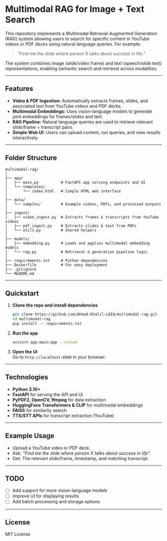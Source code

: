 # Multimodal RAG for Image + Text Search

This repository implements a Multimodal Retrieval-Augmented Generation (RAG) system allowing users to search for specific content in YouTube videos or PDF decks using natural language queries. For example:  
> “Find me the slide where person X talks about success in life.”

The system combines image (slide/video frame) and text (speech/slide text) representations, enabling semantic search and retrieval across modalities.

---

## Features

- **Video & PDF Ingestion:** Automatically extracts frames, slides, and associated text from YouTube videos and PDF decks.
- **Multimodal Embeddings:** Uses vision-language models to generate joint embeddings for frames/slides and text.
- **RAG Pipeline:** Natural language queries are used to retrieve relevant slide/frame + transcript pairs.
- **Simple Web UI:** Users can upload content, run queries, and view results interactively.

---

## Folder Structure

```
multimodal-rag/
│
├── app/
│   ├── main.py          # FastAPI app serving endpoints and UI
│   └── templates/
│       └── index.html   # Simple HTML web interface
│
├── data/
│   └── samples/         # Example videos, PDFs, and processed outputs
│
├── ingest/
│   ├── video_ingest.py  # Extracts frames & transcripts from YouTube videos
│   ├── pdf_ingest.py    # Extracts slides & text from PDFs
│   └── utils.py         # Shared helpers
│
├── models/
│   ├── embedding.py     # Loads and applies multimodal embedding models
│   └── rag.py           # Retrieval & generation pipeline logic
│
├── requirements.txt     # Python dependencies
├── Dockerfile           # For easy deployment
├── .gitignore
└── README.md
```

---

## Quickstart

1. **Clone the repo and install dependencies**
    ```bash
    git clone https://github.com/Ahmad-Khalil-LEEA/multimodal-rag.git
    cd multimodal-rag
    pip install -r requirements.txt
    ```

2. **Run the app**
    ```bash
    uvicorn app.main:app --reload
    ```

3. **Open the UI**  
    Go to `http://localhost:8000` in your browser.

---

## Technologies

- **Python 3.10+**
- **FastAPI** for serving the API and UI
- **PyPDF2, OpenCV, ffmpeg** for data extraction
- **HuggingFace Transformers & CLIP** for multimodal embeddings
- **FAISS** for similarity search
- **TTS/STT APIs** for transcript extraction (YouTube)

---

## Example Usage

- Upload a YouTube video or PDF deck.
- Ask: _“Find me the slide where person X talks about success in life”._
- Get: The relevant slide/frame, timestamp, and matching transcript.

---

## TODO

- [ ] Add support for more vision-language models
- [ ] Improve UI for displaying results
- [ ] Add batch processing and storage options

---

## License

MIT License

